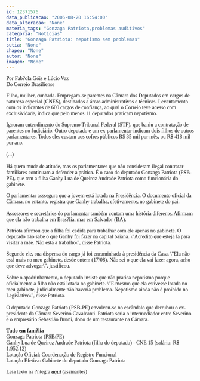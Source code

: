 ```yaml
---
id: 12371576
data_publicacao: "2006-08-20 16:54:00"
data_alteracao: "None"
materia_tags: "Gonzaga Patriota,problemas auditivos"
categoria: "Notícias"
title: "Gonzaga Patriota: nepotismo sem problemas"
sutia: "None"
chapeu: "None"
autor: "None"
imagem: "None"
---
```

<p><P><FONT face=Verdana>Por Fab?ola Góis e Lúcio Vaz<BR>Do Correio Brasiliense </FONT></P></p>
<p><P><FONT face=Verdana>Filho, mulher, cunhada. Empregam-se parentes na Câmara dos Deputados em cargos de natureza especial (CNES), destinados a áreas administrativas e técnicas. Levantamento com os indicantes de 600 cargos de confiança, ao qual o Correio teve acesso com exclusividade, indica que pelo menos 11 deputados praticam nepotismo. </FONT></P></p>
<p><P><FONT face=Verdana>Ignoram entendimento do Supremo Tribunal Federal (STF), que baniu a contratação de parentes no Judiciário. Outro deputado e um ex-parlamentar indicam dois filhos de outros parlamentares. Todos eles custam aos cofres públicos R$ 35 mil por mês, ou R$ 418 mil por ano. <BR><BR>(...)<BR><BR>Há quem mude de atitude, mas os parlamentares que não consideram ilegal contratar familiares continuam a defender a prática. É o caso do deputado Gonzaga Patriota (PSB-PE), que tem a filha Ganhy Lua de Queiroz Andrade Patriota como funcionária do gabinete. </FONT></P></p>
<p><P><FONT face=Verdana>O parlamentar asssegura que a jovem está lotada na Presidência. O documento oficial da Câmara, no entanto, registra que Ganhy trabalha, efetivamente, no gabinete do pai. <BR><BR>Assessores e secretários do parlamentar também contam uma história diferente. Afirmam que ela não trabalha em Bras?lia, mas em Salvador (BA). </FONT></P></p>
<p><P><FONT face=Verdana>Patriota afirmou que a filha foi cedida para trabalhar com ele apenas no gabinete. O deputado não sabe o que Ganhy foi fazer na capital baiana. \"Acredito que esteja lá para visitar a mãe. Não está a trabalho\", disse Patriota. </FONT></P></p>
<p><P><FONT face=Verdana>Segundo ele, sua dispensa do cargo já foi encaminhada à presidência da Casa. \"Ela não está mais no meu gabinete, desde ontem (17/08). Não sei o que ela vai fazer agora, acho que deve advogar\", justificou. <BR><BR>Sobre o apadrinhamento, o deputado insiste que não pratica nepotismo porque oficialmente a filha não está lotada no gabinete. \"E mesmo que ela estivesse lotada no meu gabinete, judicialmente não haveria problema. Nepotismo ainda não é proibido no Legislativo\", disse Patriota. <BR><BR>O deputado Gonzaga Patriota (PSB-PE) envolveu-se no escândalo que derrubou o ex-presidente da Câmara Severino Cavalcanti. Patriota seria o intermediador entre Severino e o empresário Sebastião Buani, dono de um restaurante na Câmara. </P></FONT><B></p>
<p><P><FONT face=Verdana>Tudo em fam?lia<BR></FONT></B><FONT face=Verdana>Gonzaga Patriota (PSB/PE) <BR>Ganhy Lua de Queiroz Andrade Patriota (filha do deputado) - CNE 15 (salário: </FONT><FONT face=Verdana>R$ 1.952,12) </FONT><BR><FONT face=Verdana>Lotação Oficial: Coordenação de Registro Funcional <BR>Lotação Efetiva: Gabinete do deputado Gonzaga Patriota </FONT></P></p>
<p><P><FONT face=Verdana>Leia texto na ?ntegra&nbsp;<A href=\"https://www2.correioweb.com.br/cbonline/politica/pri_pol_365.htm\"><EM><STRONG>aqui</STRONG></EM></A>&nbsp;(assinantes)</FONT><BR></P><FONT face=\"Times New Roman\"></p>
<p><P><BR></P></FONT> </p>
